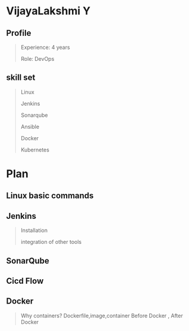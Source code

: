 
# VijayaLakshmi Y
## Profile
> Experience: 4 years
> 
> Role: DevOps
## skill set
> Linux
> 
> Jenkins
> 
> Sonarqube
> 
> Ansible
> 
> Docker
>
>  Kubernetes
# Plan
## Linux basic commands
## Jenkins 
> Installation
> 
> integration of other tools
## SonarQube
## Cicd Flow
## Docker
>  Why containers?
> Dockerfile,image,container
> Before Docker , After Docker

